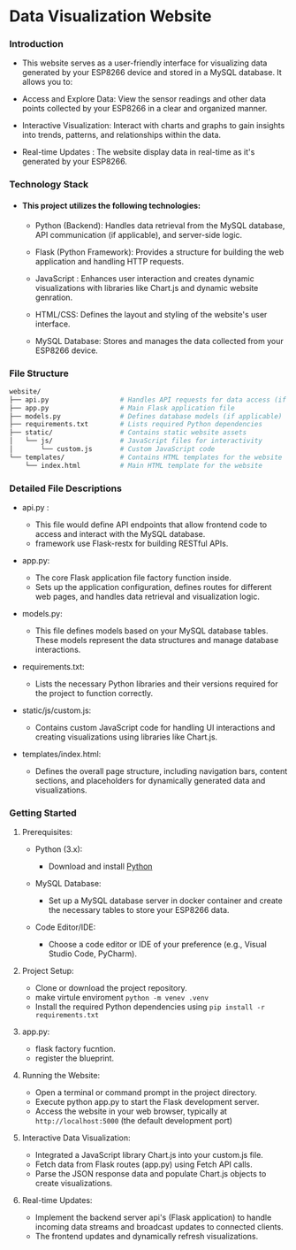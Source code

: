 # Data Visualization Website

### Introduction

- This website serves as a user-friendly interface for visualizing data generated by your ESP8266 device and stored in a MySQL database. It allows you to:

- Access and Explore Data: View the sensor readings and other data points collected by your ESP8266 in a clear and organized manner.

- Interactive Visualization: Interact with charts and graphs to gain insights into trends, patterns, and relationships within the data.

- Real-time Updates :  The website display data in real-time as it's generated by your ESP8266.

### Technology Stack

- ####  This project utilizes the following technologies:

    - Python (Backend): Handles data retrieval from the MySQL database, API communication (if applicable), and server-side logic.

    - Flask (Python Framework): Provides a structure for building the web application and handling HTTP requests.
    
    - JavaScript : Enhances user interaction and creates dynamic visualizations with libraries like Chart.js and dynamic website genration.
    
    - HTML/CSS: Defines the layout and styling of the website's user interface.
    
    - MySQL Database: Stores and manages the data collected from your ESP8266 device.

### File Structure

```bash
website/
├── api.py                  # Handles API requests for data access (if applicable)
├── app.py                  # Main Flask application file
├── models.py               # Defines database models (if applicable)
├── requirements.txt        # Lists required Python dependencies
├── static/                 # Contains static website assets
│   └── js/                 # JavaScript files for interactivity
│       └── custom.js       # Custom JavaScript code
└── templates/              # Contains HTML templates for the website
    └── index.html          # Main HTML template for the website
```
### Detailed File Descriptions

- api.py :
    - This file would define API endpoints that allow frontend code to access and interact with the MySQL database.
    - framework use Flask-restx for building RESTful APIs.
    
- app.py:
    - The core Flask application file factory function inside.
    - Sets up the application configuration, defines routes for different web pages, and handles data retrieval and visualization logic.
    
- models.py:
    - This file defines models based on your MySQL database tables. These models represent the data structures and manage database interactions.
    
- requirements.txt:
    - Lists the necessary Python libraries and their versions required for the project to function correctly.

- static/js/custom.js:
    - Contains custom JavaScript code for handling UI interactions and creating visualizations using libraries like Chart.js.
    
- templates/index.html:
    - Defines the overall page structure, including navigation bars, content sections, and placeholders for dynamically generated data and visualizations.

### Getting Started

1. Prerequisites:

    - Python (3.x): 
        - Download and install [Python](https://www.python.org/downloads/.)
        
    - MySQL Database: 
        - Set up a MySQL database server in docker container and create the necessary tables to store your ESP8266 data.
        
    - Code Editor/IDE:
        - Choose a code editor or IDE of your preference (e.g., Visual Studio Code, PyCharm).

2. Project Setup:

    - Clone or download the project repository.
    - make virtule enviroment ```python -m venev .venv```
    - Install the required Python dependencies using ``` pip install -r requirements.txt ```

3. app.py:
    
    - flask factory fucntion.
    - register the blueprint.
    
4. Running the Website:

    - Open a terminal or command prompt in the project directory.
    - Execute python app.py to start the Flask development server.
    - Access the website in your web browser, typically at ```http://localhost:5000``` (the default development port)
    
5. Interactive Data Visualization:

    - Integrated a JavaScript library  Chart.js into your custom.js file.
    - Fetch data from Flask routes (app.py) using Fetch API calls.
    - Parse the JSON response data and populate Chart.js objects to create visualizations.

6. Real-time Updates:

    - Implement the backend server api's (Flask application) to handle incoming data streams and broadcast updates to connected clients.
    - The frontend updates and dynamically refresh visualizations.

